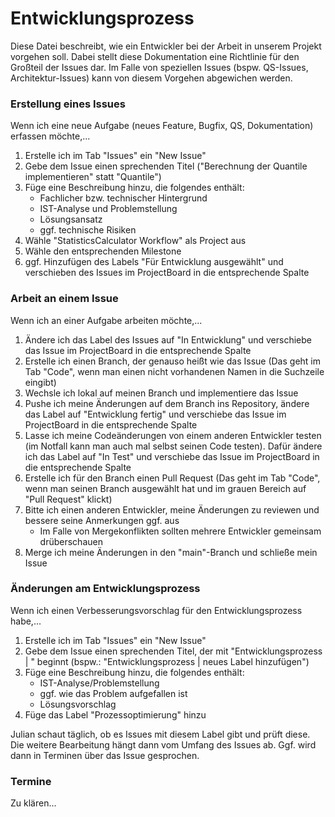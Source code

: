 # Entwicklungsprozess

Diese Datei beschreibt, wie ein Entwickler bei der Arbeit in unserem Projekt vorgehen soll. Dabei stellt diese Dokumentation eine Richtlinie für den Großteil der Issues
dar. Im Falle von speziellen Issues (bspw. QS-Issues, Architektur-Issues) kann von diesem Vorgehen abgewichen werden.

### Erstellung eines Issues
Wenn ich eine neue Aufgabe (neues Feature, Bugfix, QS, Dokumentation) erfassen möchte,...  
1. Erstelle ich im Tab "Issues" ein "New Issue"
1. Gebe dem Issue einen sprechenden Titel ("Berechnung der Quantile implementieren" statt "Quantile")
1. Füge eine Beschreibung hinzu, die folgendes enthält:
    - Fachlicher bzw. technischer Hintergrund
    - IST-Analyse und Problemstellung
    - Lösungsansatz
    - ggf. technische Risiken
1. Wähle "StatisticsCalculator Workflow" als Project aus
1. Wähle den entsprechenden Milestone
1. ggf. Hinzufügen des Labels "Für Entwicklung ausgewählt" und verschieben des Issues im ProjectBoard in die entsprechende Spalte

### Arbeit an einem Issue
Wenn ich an einer Aufgabe arbeiten möchte,...  
1. Ändere ich das Label des Issues auf "In Entwicklung" und verschiebe das Issue im ProjectBoard in die entsprechende Spalte
1. Erstelle ich einen Branch, der genauso heißt wie das Issue (Das geht im Tab "Code", wenn man einen nicht vorhandenen Namen in die Suchzeile eingibt)
1. Wechsle ich lokal auf meinen Branch und implementiere das Issue
1. Pushe ich meine Änderungen auf dem Branch ins Repository, ändere das Label auf "Entwicklung fertig" und verschiebe das Issue im ProjectBoard in die entsprechende Spalte
1. Lasse ich meine Codeänderungen von einem anderen Entwickler testen (im Notfall kann man auch mal selbst seinen Code testen). Dafür ändere ich das Label auf "In Test" 
und verschiebe das Issue im ProjectBoard in die entsprechende Spalte
1. Erstelle ich für den Branch einen Pull Request (Das geht im Tab "Code", wenn man seinen Branch ausgewählt hat und im grauen Bereich auf "Pull Request" klickt)
1. Bitte ich einen anderen Entwickler, meine Änderungen zu reviewen und bessere seine Anmerkungen ggf. aus
    - Im Falle von Mergekonflikten sollten mehrere Entwickler gemeinsam drüberschauen
1. Merge ich meine Änderungen in den "main"-Branch und schließe mein Issue

### Änderungen am Entwicklungsprozess
Wenn ich einen Verbesserungsvorschlag für den Entwicklungsprozess habe,...
1. Erstelle ich im Tab "Issues" ein "New Issue"
1. Gebe dem Issue einen sprechenden Titel, der mit "Entwicklungsprozess | " beginnt (bspw.: "Entwicklungsprozess | neues Label hinzufügen")
1. Füge eine Beschreibung hinzu, die folgendes enthält:
    - IST-Analyse/Problemstellung
    - ggf. wie das Problem aufgefallen ist
    - Lösungsvorschlag
1. Füge das Label "Prozessoptimierung" hinzu

Julian schaut täglich, ob es Issues mit diesem Label gibt und prüft diese. Die weitere Bearbeitung hängt dann vom Umfang des Issues ab. Ggf. wird dann in Terminen über das
Issue gesprochen.

### Termine
Zu klären...
